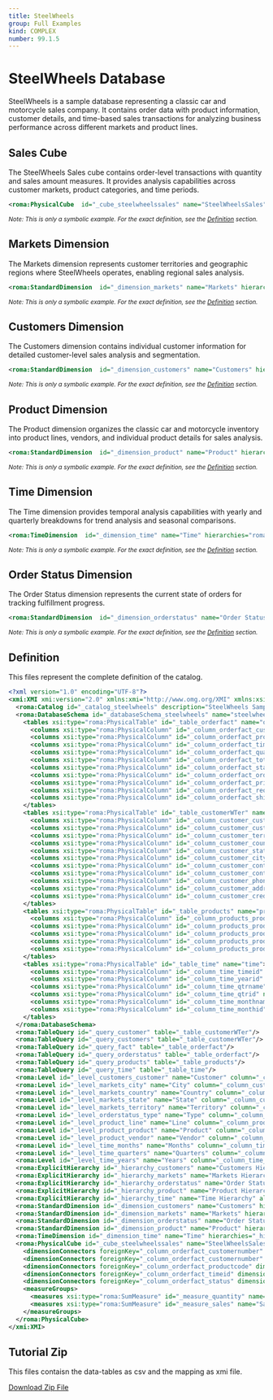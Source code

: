 ```yaml
---
title: SteelWheels
group: Full Examples
kind: COMPLEX
number: 99.1.5
---
```

# SteelWheels Database

SteelWheels is a sample database representing a classic car and motorcycle sales company.
It contains order data with product information, customer details, and time-based sales transactions
for analyzing business performance across different markets and product lines.


## Sales Cube

The SteelWheels Sales cube contains order-level transactions with quantity and sales amount measures.
It provides analysis capabilities across customer markets, product categories, and time periods.


```xml
<roma:PhysicalCube  id="_cube_steelwheelssales" name="SteelWheelsSales" query="_query_fact"/>

```
*<small>Note: This is only a symbolic example. For the exact definition, see the [Definition](#definition) section.</small>*
## Markets Dimension

The Markets dimension represents customer territories and geographic regions
where SteelWheels operates, enabling regional sales analysis.


```xml
<roma:StandardDimension  id="_dimension_markets" name="Markets" hierarchies="roma:ExplicitHierarchy _hierarchy_markets"/>

```
*<small>Note: This is only a symbolic example. For the exact definition, see the [Definition](#definition) section.</small>*
## Customers Dimension

The Customers dimension contains individual customer information
for detailed customer-level sales analysis and segmentation.


```xml
<roma:StandardDimension  id="_dimension_customers" name="Customers" hierarchies="roma:ExplicitHierarchy _hierarchy_customers"/>

```
*<small>Note: This is only a symbolic example. For the exact definition, see the [Definition](#definition) section.</small>*
## Product Dimension

The Product dimension organizes the classic car and motorcycle inventory
into product lines, vendors, and individual product details for sales analysis.


```xml
<roma:StandardDimension  id="_dimension_product" name="Product" hierarchies="roma:ExplicitHierarchy _hierarchy_product"/>

```
*<small>Note: This is only a symbolic example. For the exact definition, see the [Definition](#definition) section.</small>*
## Time Dimension

The Time dimension provides temporal analysis capabilities with yearly
and quarterly breakdowns for trend analysis and seasonal comparisons.


```xml
<roma:TimeDimension  id="_dimension_time" name="Time" hierarchies="roma:ExplicitHierarchy _hierarchy_time"/>

```
*<small>Note: This is only a symbolic example. For the exact definition, see the [Definition](#definition) section.</small>*
## Order Status Dimension

The Order Status dimension represents the current state of orders for tracking fulfillment progress.

```xml
<roma:StandardDimension  id="_dimension_orderstatus" name="Order Status" hierarchies="roma:ExplicitHierarchy _hierarchy_orderstatus"/>

```
*<small>Note: This is only a symbolic example. For the exact definition, see the [Definition](#definition) section.</small>*

## Definition

This files represent the complete definition of the catalog.

```xml
<?xml version="1.0" encoding="UTF-8"?>
<xmi:XMI xmi:version="2.0" xmlns:xmi="http://www.omg.org/XMI" xmlns:xsi="http://www.w3.org/2001/XMLSchema-instance" xmlns:roma="https://www.daanse.org/spec/org.eclipse.daanse.rolap.mapping">
  <roma:Catalog id="_catalog_steelwheels" description="SteelWheels Sample Database - EMF Version" name="SteelWheels" cubes="_cube_steelwheelssales" dbschemas="_databaseSchema_steelwheels"/>
  <roma:DatabaseSchema id="_databaseSchema_steelwheels" name="steelwheels">
    <tables xsi:type="roma:PhysicalTable" id="_table_orderfact" name="orderfact">
      <columns xsi:type="roma:PhysicalColumn" id="_column_orderfact_customernumber" name="CUSTOMERNUMBER" type="Integer"/>
      <columns xsi:type="roma:PhysicalColumn" id="_column_orderfact_productcode" name="PRODUCTCODE"/>
      <columns xsi:type="roma:PhysicalColumn" id="_column_orderfact_timeid" name="TIME_ID"/>
      <columns xsi:type="roma:PhysicalColumn" id="_column_orderfact_quantityordered" name="QUANTITYORDERED" type="Integer"/>
      <columns xsi:type="roma:PhysicalColumn" id="_column_orderfact_totalprice" name="TOTALPRICE" type="Numeric"/>
      <columns xsi:type="roma:PhysicalColumn" id="_column_orderfact_status" name="STATUS"/>
      <columns xsi:type="roma:PhysicalColumn" id="_column_orderfact_orderdate" name="ORDERDATE" type="Timestamp"/>
      <columns xsi:type="roma:PhysicalColumn" id="_column_orderfact_priceeach" name="PRICEEACH" type="Numeric"/>
      <columns xsi:type="roma:PhysicalColumn" id="_column_orderfact_requireddate" name="REQUIREDDATE" type="Timestamp"/>
      <columns xsi:type="roma:PhysicalColumn" id="_column_orderfact_shippeddate" name="SHIPPEDDATE" type="Timestamp"/>
    </tables>
    <tables xsi:type="roma:PhysicalTable" id="_table_customerWTer" name="customer_w_ter">
      <columns xsi:type="roma:PhysicalColumn" id="_column_customer_customernumber" name="CUSTOMERNUMBER" type="Integer"/>
      <columns xsi:type="roma:PhysicalColumn" id="_column_customer_customername" name="CUSTOMERNAME"/>
      <columns xsi:type="roma:PhysicalColumn" id="_column_customer_territory" name="TERRITORY"/>
      <columns xsi:type="roma:PhysicalColumn" id="_column_customer_country" name="COUNTRY"/>
      <columns xsi:type="roma:PhysicalColumn" id="_column_customer_state" name="STATE"/>
      <columns xsi:type="roma:PhysicalColumn" id="_column_customer_city" name="CITY"/>
      <columns xsi:type="roma:PhysicalColumn" id="_column_customer_contactfirstname" name="CONTACTFIRSTNAME"/>
      <columns xsi:type="roma:PhysicalColumn" id="_column_customer_contactlastname" name="CONTACTLASTNAME"/>
      <columns xsi:type="roma:PhysicalColumn" id="_column_customer_phone" name="PHONE"/>
      <columns xsi:type="roma:PhysicalColumn" id="_column_customer_addressline1" name="ADDRESSLINE1"/>
      <columns xsi:type="roma:PhysicalColumn" id="_column_customer_creditlimit" name="CREDITLIMIT" type="Numeric"/>
    </tables>
    <tables xsi:type="roma:PhysicalTable" id="_table_products" name="products">
      <columns xsi:type="roma:PhysicalColumn" id="_column_products_productcode" name="PRODUCTCODE"/>
      <columns xsi:type="roma:PhysicalColumn" id="_column_products_productname" name="PRODUCTNAME"/>
      <columns xsi:type="roma:PhysicalColumn" id="_column_products_productline" name="PRODUCTLINE"/>
      <columns xsi:type="roma:PhysicalColumn" id="_column_products_productvendor" name="PRODUCTVENDOR"/>
      <columns xsi:type="roma:PhysicalColumn" id="_column_products_productdescription" name="PRODUCTDESCRIPTION"/>
    </tables>
    <tables xsi:type="roma:PhysicalTable" id="_table_time" name="time">
      <columns xsi:type="roma:PhysicalColumn" id="_column_time_timeid" name="TIME_ID"/>
      <columns xsi:type="roma:PhysicalColumn" id="_column_time_yearid" name="YEAR_ID" type="Integer"/>
      <columns xsi:type="roma:PhysicalColumn" id="_column_time_qtrname" name="QTR_NAME"/>
      <columns xsi:type="roma:PhysicalColumn" id="_column_time_qtrid" name="QTR_ID" type="Integer"/>
      <columns xsi:type="roma:PhysicalColumn" id="_column_time_monthname" name="MONTH_NAME"/>
      <columns xsi:type="roma:PhysicalColumn" id="_column_time_monthid" name="MONTH_ID" type="Integer"/>
    </tables>
  </roma:DatabaseSchema>
  <roma:TableQuery id="_query_customer" table="_table_customerWTer"/>
  <roma:TableQuery id="_query_customers" table="_table_customerWTer"/>
  <roma:TableQuery id="_query_fact" table="_table_orderfact"/>
  <roma:TableQuery id="_query_orderstatus" table="_table_orderfact"/>
  <roma:TableQuery id="_query_products" table="_table_products"/>
  <roma:TableQuery id="_query_time" table="_table_time"/>
  <roma:Level id="_level_customers_customer" name="Customer" column="_column_customer_customername"/>
  <roma:Level id="_level_markets_city" name="City" column="_column_customer_city"/>
  <roma:Level id="_level_markets_country" name="Country" column="_column_customer_country"/>
  <roma:Level id="_level_markets_state" name="State" column="_column_customer_state"/>
  <roma:Level id="_level_markets_territory" name="Territory" column="_column_customer_territory"/>
  <roma:Level id="_level_orderstatus_type" name="Type" column="_column_orderfact_status"/>
  <roma:Level id="_level_product_line" name="Line" column="_column_products_productline"/>
  <roma:Level id="_level_product_product" name="Product" column="_column_products_productname"/>
  <roma:Level id="_level_product_vendor" name="Vendor" column="_column_products_productvendor"/>
  <roma:Level id="_level_time_months" name="Months" column="_column_time_monthname"/>
  <roma:Level id="_level_time_quarters" name="Quarters" column="_column_time_qtrname"/>
  <roma:Level id="_level_time_years" name="Years" column="_column_time_yearid"/>
  <roma:ExplicitHierarchy id="_hierarchy_customers" name="Customers Hierarchy" allMemberName="All Customers" query="_query_customers" levels="_level_customers_customer"/>
  <roma:ExplicitHierarchy id="_hierarchy_markets" name="Markets Hierarchy" allMemberName="All Markets" query="_query_customer" levels="_level_markets_territory _level_markets_country _level_markets_state _level_markets_city"/>
  <roma:ExplicitHierarchy id="_hierarchy_orderstatus" name="Order Status Hierarchy" allMemberName="All Status Types" query="_query_orderstatus" levels="_level_orderstatus_type"/>
  <roma:ExplicitHierarchy id="_hierarchy_product" name="Product Hierarchy" allMemberName="All Products" query="_query_products" levels="_level_product_line _level_product_vendor _level_product_product"/>
  <roma:ExplicitHierarchy id="_hierarchy_time" name="Time Hierarchy" allMemberName="All Years" query="_query_time" levels="_level_time_years _level_time_quarters _level_time_months"/>
  <roma:StandardDimension id="_dimension_customers" name="Customers" hierarchies="_hierarchy_customers"/>
  <roma:StandardDimension id="_dimension_markets" name="Markets" hierarchies="_hierarchy_markets"/>
  <roma:StandardDimension id="_dimension_orderstatus" name="Order Status" hierarchies="_hierarchy_orderstatus"/>
  <roma:StandardDimension id="_dimension_product" name="Product" hierarchies="_hierarchy_product"/>
  <roma:TimeDimension id="_dimension_time" name="Time" hierarchies="_hierarchy_time"/>
  <roma:PhysicalCube id="_cube_steelwheelssales" name="SteelWheelsSales" query="_query_fact">
    <dimensionConnectors foreignKey="_column_orderfact_customernumber" dimension="_dimension_markets" overrideDimensionName="Markets" id="_connector_markets"/>
    <dimensionConnectors foreignKey="_column_orderfact_customernumber" dimension="_dimension_customers" overrideDimensionName="Customers" id="_connector_customers"/>
    <dimensionConnectors foreignKey="_column_orderfact_productcode" dimension="_dimension_product" overrideDimensionName="Product" id="_connector_product"/>
    <dimensionConnectors foreignKey="_column_orderfact_timeid" dimension="_dimension_time" overrideDimensionName="Time" id="_connector_time"/>
    <dimensionConnectors foreignKey="_column_orderfact_status" dimension="_dimension_orderstatus" overrideDimensionName="Order Status" id="_connector_orderstatus"/>
    <measureGroups>
      <measures xsi:type="roma:SumMeasure" id="_measure_quantity" name="Quantity" formatString="#,###" column="_column_orderfact_quantityordered"/>
      <measures xsi:type="roma:SumMeasure" id="_measure_sales" name="Sales" formatString="$#,##0.00" column="_column_orderfact_totalprice"/>
    </measureGroups>
  </roma:PhysicalCube>
</xmi:XMI>

```



## Tutorial Zip
This files contaisn the data-tables as csv and the mapping as xmi file.

<a href="./zip/complex.steelwheels.zip" download>Download Zip File</a>

